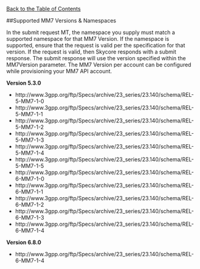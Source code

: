 [Back to the Table of Contents](/MM7/)

##Supported MM7 Versions & Namespaces

In the submit request MT, the namespace you supply must match a supported namespace for that MM7 Version.
If the namespace is supported, ensure that the request is valid per the specification for that version.
If the request is valid, then Skycore responds with a submit response. The submit response will use the version specified within the MM7Version parameter. The MM7 Version per account can be configured while provisioning your MM7 API account.

__Version 5.3.0__
<ul>
    <li>http://www.3gpp.org/ftp/Specs/archive/23_series/23.140/schema/REL-5-MM7-1-0</li>
    <li>http://www.3gpp.org/ftp/Specs/archive/23_series/23.140/schema/REL-5-MM7-1-1</li>
    <li>http://www.3gpp.org/ftp/Specs/archive/23_series/23.140/schema/REL-5-MM7-1-2</li>
    <li>http://www.3gpp.org/ftp/Specs/archive/23_series/23.140/schema/REL-5-MM7-1-3</li>
    <li>http://www.3gpp.org/ftp/Specs/archive/23_series/23.140/schema/REL-5-MM7-1-4</li>
    <li>http://www.3gpp.org/ftp/Specs/archive/23_series/23.140/schema/REL-5-MM7-1-5</li>
    <li>http://www.3gpp.org/ftp/Specs/archive/23_series/23.140/schema/REL-6-MM7-1-0</li>
    <li>http://www.3gpp.org/ftp/Specs/archive/23_series/23.140/schema/REL-6-MM7-1-1</li>
    <li>http://www.3gpp.org/ftp/Specs/archive/23_series/23.140/schema/REL-6-MM7-1-2</li>
    <li>http://www.3gpp.org/ftp/Specs/archive/23_series/23.140/schema/REL-6-MM7-1-3</li>
    <li>http://www.3gpp.org/ftp/Specs/archive/23_series/23.140/schema/REL-6-MM7-1-4</li>
</ul>

__Version 6.8.0__
<ul>
    <li>http://www.3gpp.org/ftp/Specs/archive/23_series/23.140/schema/REL-6-MM7-1-4</li>
</ul>    
